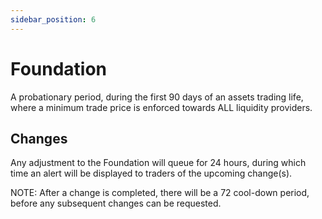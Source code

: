 ```yaml
---
sidebar_position: 6
---
```


# Foundation

A probationary period, during the first 90 days of an assets trading life, where a minimum trade price is enforced towards ALL liquidity providers.

## Changes

Any adjustment to the Foundation will queue for 24 hours, during which time an alert will be displayed to traders of the upcoming change(s).

NOTE: After a change is completed, there will be a 72 cool-down period, before any subsequent changes can be requested.
